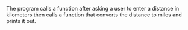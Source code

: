The program calls a function after asking a user to enter a distance in kilometers then calls a function that converts the distance
 to miles and prints it out. 
